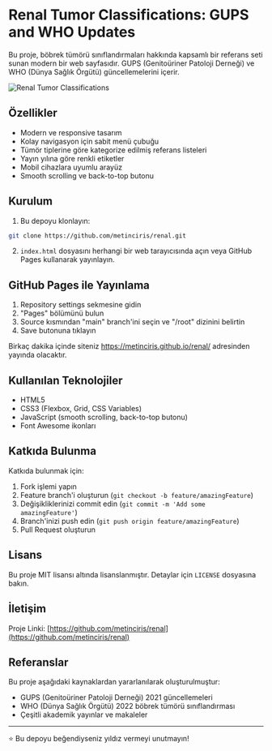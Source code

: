 # Renal Tumor Classifications: GUPS and WHO Updates

Bu proje, böbrek tümörü sınıflandırmaları hakkında kapsamlı bir referans seti sunan modern bir web sayfasıdır. GUPS (Genitoüriner Patoloji Derneği) ve WHO (Dünya Sağlık Örgütü) güncellemelerini içerir.

![Renal Tumor Classifications](https://via.placeholder.com/800x400?text=Renal+Tumor+Classifications)

## Özellikler

- Modern ve responsive tasarım
- Kolay navigasyon için sabit menü çubuğu
- Tümör tiplerine göre kategorize edilmiş referans listeleri
- Yayın yılına göre renkli etiketler
- Mobil cihazlara uyumlu arayüz
- Smooth scrolling ve back-to-top butonu

## Kurulum

1. Bu depoyu klonlayın:
```bash
git clone https://github.com/metinciris/renal.git
```

2. `index.html` dosyasını herhangi bir web tarayıcısında açın veya GitHub Pages kullanarak yayınlayın.

## GitHub Pages ile Yayınlama

1. Repository settings sekmesine gidin
2. "Pages" bölümünü bulun
3. Source kısmından "main" branch'ini seçin ve "/root" dizinini belirtin
4. Save butonuna tıklayın

Birkaç dakika içinde siteniz https://metinciris.github.io/renal/ adresinden yayında olacaktır.

## Kullanılan Teknolojiler

- HTML5
- CSS3 (Flexbox, Grid, CSS Variables)
- JavaScript (smooth scrolling, back-to-top butonu)
- Font Awesome ikonları

## Katkıda Bulunma

Katkıda bulunmak için:

1. Fork işlemi yapın
2. Feature branch'i oluşturun (`git checkout -b feature/amazingFeature`)
3. Değişikliklerinizi commit edin (`git commit -m 'Add some amazingFeature'`)
4. Branch'inizi push edin (`git push origin feature/amazingFeature`)
5. Pull Request oluşturun

## Lisans

Bu proje MIT lisansı altında lisanslanmıştır. Detaylar için `LICENSE` dosyasına bakın.

## İletişim

Proje Linki: [https://github.com/metinciris/renal](https://github.com/metinciris/renal)

## Referanslar

Bu proje aşağıdaki kaynaklardan yararlanılarak oluşturulmuştur:

- GUPS (Genitoüriner Patoloji Derneği) 2021 güncellemeleri
- WHO (Dünya Sağlık Örgütü) 2022 böbrek tümörü sınıflandırması
- Çeşitli akademik yayınlar ve makaleler

---

⭐️ Bu depoyu beğendiyseniz yıldız vermeyi unutmayın!
